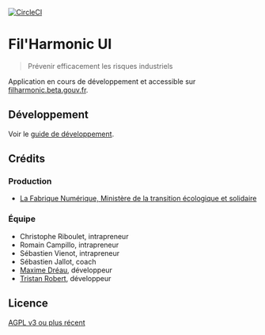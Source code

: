 [![CircleCI](https://img.shields.io/circleci/project/github/MTES-MCT/filharmonic-ui/master.svg?style=flat-square)](https://circleci.com/gh/MTES-MCT/filharmonic-ui/tree/master)

# Fil'Harmonic UI

> Prévenir efficacement les risques industriels

Application en cours de développement et accessible sur [filharmonic.beta.gouv.fr](https://filharmonic.beta.gouv.fr).

## Développement

Voir le [guide de développement](./DEVELOPMENT.md).

## Crédits

### Production

- [La Fabrique Numérique, Ministère de la transition écologique et solidaire](https://www.ecologique-solidaire.gouv.fr/inauguration-fabrique-numerique-lincubateur-des-ministeres-charges-lecologie-et-des-territoires)

### Équipe

- Christophe Riboulet, intrapreneur
- Romain Campillo, intrapreneur
- Sébastien Vienot, intrapreneur
- Sébastien Jallot, coach
- [Maxime Dréau](https://github.com/totakoko), développeur
- [Tristan Robert](https://github.com/tristanrobert), développeur

## Licence

[AGPL v3 ou plus récent](https://spdx.org/licenses/AGPL-3.0-or-later.html)
